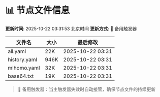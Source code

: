 # 📊 节点文件信息

**更新时间**: 2025-10-22 03:31:53 北京时间
**更新方式**: 🔄 备用触发器

| 文件名 | 大小 | 最后修改 |
|--------|------|----------|
| all.yaml | 22K | 2025-10-22 03:31 |
| history.yaml | 946K | 2025-10-22 03:31 |
| mihomo.yaml | 32K | 2025-10-22 03:31 |
| base64.txt | 19K | 2025-10-22 03:31 |

> 🔄 备用触发器：当主触发器失效时自动接管，确保节点文件的持续更新
